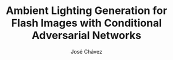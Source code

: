 ---
paperId: 40
author: José Chávez
publicationauthor: Chávez, J.
title: Ambient Lighting Generation for Flash Images with Conditional Adversarial Networks
pdf: --
poster: --
alt: --
type: Poster
topic: FAT
link: --
conference: neurips
year: 2019
tags: neurips-2019
location: Vancouver, Canada
---